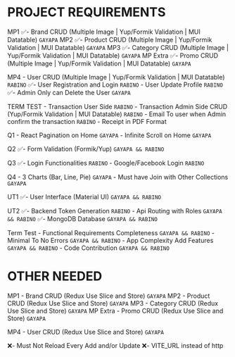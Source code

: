 # PROJECT REQUIREMENTS
MP1         ✅- Brand CRUD (Multiple Image | Yup/Formik Validation | MUI Datatable)         `GAYAPA`
MP2         ✅- Product CRUD (Multiple Image | Yup/Formik Validation | MUI Datatable)       `GAYAPA`
MP3         ✅- Category CRUD (Multiple Image | Yup/Formik Validation | MUI Datatable)      `GAYAPA`
MP Extra    ✅- Promo CRUD (Multiple Image | Yup/Formik Validation | MUI Datatable)         `GAYAPA`

MP4         - User CRUD (Multiple Image | Yup/Formik Validation | MUI Datatable)            `RABINO`
            ✅- User Registration and Login                                                 `RABINO`
            - User Update Profile                                                           `RABINO`
            ✅- Admin Only can Delete the User                                              `GAYAPA`

TERM TEST   - Transaction User Side                                                          `RABINO`
            - Transaction Admin Side CRUD (Yup/Formik Validation | MUI Datatable)            `RABINO`
            - Email To user when Admin confirm the transaction                               `RABINO`
            - Receipt in PDF Format

Q1          - React Pagination on Home                                                       `GAYAPA`
            - Infinite Scroll on Home                                                        `GAYAPA`

Q2          ✅- Form Validation (Formik/Yup)                                                `GAYAPA && RABINO`

Q3          ✅- Login Functionalities                                                       `RABINO`
            - Google/Facebook Login                                                          `RABINO`

Q4          - 3 Charts (Bar, Line, Pie)                                                      `GAYAPA`
            - Must have Join with Other Collections                                          `GAYAPA`

UT1         ✅- User Interface (Material UI)                                                `GAYAPA && RABINO`

UT2         ✅- Backend Token Generation                                                    `RABINO`
            - Api Routing with Roles                                                        `GAYAPA && RABINO`
            ✅- MongoDB Database                                                            `GAYAPA && RABINO`

Term Test   - Functional Requirements Completeness                                          `GAYAPA && RABINO`
            - Minimal To No Errors                                                          `GAYAPA && RABINO`
            - App Complexity Add Features                                                   `GAYAPA && RABINO`
            - Code Contribution                                                             `GAYAPA && RABINO`


# OTHER NEEDED
MP1         - Brand CRUD (Redux Use Slice and Store)                                        `GAYAPA`
MP2         - Product CRUD (Redux Use Slice and Store)                                      `GAYAPA`
MP3         - Category CRUD (Redux Use Slice and Store)                                     `GAYAPA`
MP Extra    - Promo CRUD (Redux Use Slice and Store)                                        `GAYAPA`

MP4         - User CRUD (Redux Use Slice and Store)                                         `GAYAPA`


❌- Must Not Reload Every Add and/or Update
❌- VITE_URL instead of http

